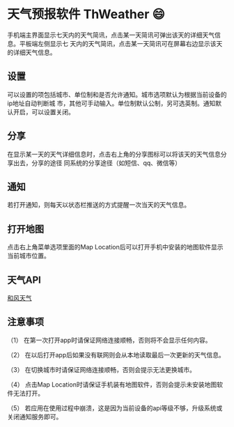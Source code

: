 # 天气预报软件 ThWeather :smile:

⼿机端主界⾯显⽰七天内的天⽓简讯，点击某⼀天简讯可弹出该天的详细天⽓信息。平板端左侧显⽰七 天内的天⽓简讯，点击某⼀天简讯可在屏幕右边显⽰该天的详细天⽓信息。

## 设置

可以设置的项包括城市、单位制和是否允许通知。城市选项默认为根据当前设备的ip地址⾃动判断城 市，其他可⼿动输⼊。单位制默认公制，另可选英制。通知默认开启，可以设置关闭。

## 分享

在显⽰某⼀天的天⽓详细信息时，点击右上⻆的分享图标可以将该天的天⽓信息分享出去，分享的途径 同系统的分享途径（如短信、qq、微信等）

## 通知

若打开通知，则每天以状态栏推送的⽅式提醒⼀次当天的天⽓信息。

## 打开地图

点击右上⻆菜单选项⾥⾯的Map Location后可以打开⼿机中安装的地图软件显⽰当前城市位置。

## 天气API

[和风天气](https://www.heweather.com/documents/api/s6/weather-forecast)

## 注意事项

（1） 在第⼀次打开app时请保证⽹络连接顺畅，否则将不会显⽰任何内容。 

（2） 在以后打开app后如果没有联⽹则会从本地读取最后⼀次更新的天⽓信息。 

（3） 在切换城市时请保证⽹络连接顺畅，否则会提⽰⽆法更换城市。 

（4） 点击Map Location时请保证⼿机装有地图软件，否则会提⽰未安装地图软件⽆法打开。 

（5） 若应⽤在使⽤过程中崩溃，这是因为当前设备的api等级不够，升级系统或关闭通知服务即可。